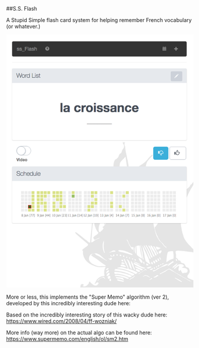 ##S.S. Flash

A Stupid Simple flash card system for helping remember French vocabulary (or whatever.) 

![alt text](public/images/screen2.png?raw=True "Screenshot")


More or less, this implements the "Super Memo" algorithm (ver 2), 
developed by this incredibly interesting dude here: 

Based on the incredibly interesting story of this wacky dude here: 
https://www.wired.com/2008/04/ff-wozniak/


More info (way more) on the actual algo can be found here:  
https://www.supermemo.com/english/ol/sm2.htm

